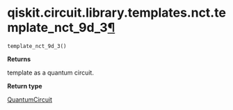 # qiskit.circuit.library.templates.nct.template\_nct\_9d\_3[¶](#qiskit-circuit-library-templates-nct-template-nct-9d-3 "Permalink to this headline")

<span id="undefined" />

`template_nct_9d_3()`

**Returns**

template as a quantum circuit.

**Return type**

[QuantumCircuit](qiskit.circuit.QuantumCircuit#qiskit.circuit.QuantumCircuit "qiskit.circuit.QuantumCircuit")
